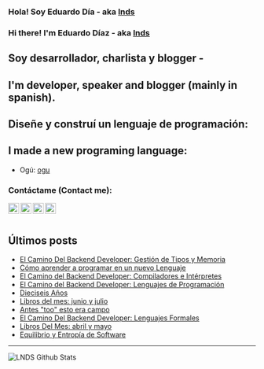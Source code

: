 
### Hola! Soy Eduardo Día - aka [lnds][website]

### Hi there! I'm Eduardo Díaz - aka [lnds][website] 

## Soy desarrollador, charlista y blogger -

## I'm developer, speaker and blogger (mainly in spanish).

## Diseñe y construí un lenguaje de programación:

## I made a new programing language:

- Ogú: [ogu]

### Contáctame (Contact me):

[<img align="left" alt="lnds | Twitter" width="22px" src="https://cdn.jsdelivr.net/npm/simple-icons@v3/icons/twitter.svg">][twitter]

[<img align="left" alt="ediaz | LinkedIn" width="22px" src="https://cdn.jsdelivr.net/npm/simple-icons@v3/icons/linkedin.svg">][linkedin]

[<img align="left" alt="ediaz | Facebook" width="22px" src="https://cdn.jsdelivr.net/npm/simple-icons@v3/icons/facebook.svg">][facebook]


[<img align="left" alt="lnds | Patreon" width="22px" src="https://cdn.jsdelivr.net/npm/simple-icons@v3/icons/ko-fi.svg">][kofi]
<br>
<br>

## Últimos posts

<!-- BLOG-POST-LIST:START -->
- [El Camino Del Backend Developer: Gestión de Tipos y Memoria](https://www.programando.org/blog/2021/09/27/el-camino-del-backend-developer-gestion-de-tipos-y-memoria/)
- [Cómo aprender a programar en un nuevo Lenguaje](https://lnds.net/blog/lnds/2021/09/05/como-aprender-a-programar-en-un-nuevo-lenguaje/)
- [El Camino del Backend Developer: Compiladores e Intérpretes](https://www.programando.org/blog/2021/08/22/el-camino-del-backend-developer-compiladores-e-interpretes/)
- [El Camino del Backend Developer: Lenguajes de Programación](https://www.programando.org/blog/2021/08/07/el-camino-del-backend-developer-lenguajes-de-programacion/)
- [Dieciseis Años](https://lnds.net/blog/lnds/2021/07/31/dieciseis-anos/)
- [Libros del mes: junio y julio](https://lnds.net/blog/lnds/2021/07/31/libros-del-mes-junio-y-julio/)
- [Antes "too" esto era campo](https://lnds.net/blog/lnds/2021/07/11/antes-too-esto-era-campo/)
- [El Camino Del Backend Developer: Lenguajes Formales](https://www.programando.org/blog/2021/06/28/el-camino-del-backend-developer-lenguajes-formales/)
- [Libros Del Mes: abril y mayo](https://lnds.net/blog/lnds/2021/05/30/libros-del-mes-abril-y-mayo/)
- [Equilibrio y Entropía de Software](https://lnds.net/blog/lnds/2021/05/16/equilibrio-y-entropia-de-software/)
<!-- BLOG-POST-LIST:END -->


---

<img align="left" alt="LNDS  Github Stats" src="https://github-readme-stats.vercel.app/api?username=lnds&show_icons=true&hide_border=true" />


[website]: https://lnds.net/
[website]: https://programando.org/
[website]: https://akarru.com/
[twitter]: https://twitter.com/lnds
[linkedin]: https://www.linkedin.com/in/ediaz/
[facebook]: https://www.facebook.com/EduardoDiazCortes
[kofi]: https://ko-fi.com/lnds

[ogu]: https://github.com/ogu-lang